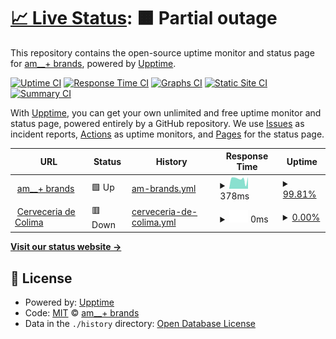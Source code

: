 # [📈 Live Status](https://am-brands.github.io/upptime): <!--live status--> **🟧 Partial outage**

This repository contains the open-source uptime monitor and status page for [am\_\_+ brands](http://www.ambrands.co), powered by [Upptime](https://github.com/upptime/upptime).

[![Uptime CI](https://github.com/am-brands/upptime/workflows/Uptime%20CI/badge.svg)](https://github.com/am-brands/upptime/actions?query=workflow%3A%22Uptime+CI%22)
[![Response Time CI](https://github.com/am-brands/upptime/workflows/Response%20Time%20CI/badge.svg)](https://github.com/am-brands/upptime/actions?query=workflow%3A%22Response+Time+CI%22)
[![Graphs CI](https://github.com/am-brands/upptime/workflows/Graphs%20CI/badge.svg)](https://github.com/am-brands/upptime/actions?query=workflow%3A%22Graphs+CI%22)
[![Static Site CI](https://github.com/am-brands/upptime/workflows/Static%20Site%20CI/badge.svg)](https://github.com/am-brands/upptime/actions?query=workflow%3A%22Static+Site+CI%22)
[![Summary CI](https://github.com/am-brands/upptime/workflows/Summary%20CI/badge.svg)](https://github.com/am-brands/upptime/actions?query=workflow%3A%22Summary+CI%22)

With [Upptime](https://upptime.js.org), you can get your own unlimited and free uptime monitor and status page, powered entirely by a GitHub repository. We use [Issues](https://github.com/am-brands/upptime/issues) as incident reports, [Actions](https://github.com/am-brands/upptime/actions) as uptime monitors, and [Pages](https://am-brands.github.io/upptime) for the status page.

<!--start: status pages-->
<!-- This summary is generated by Upptime (https://github.com/upptime/upptime) -->
<!-- Do not edit this manually, your changes will be overwritten -->
<!-- prettier-ignore -->
| URL | Status | History | Response Time | Uptime |
| --- | ------ | ------- | ------------- | ------ |
| <img alt="" src="https://icons.duckduckgo.com/ip3/ambrands.co.ico" height="13"> [am__+ brands](https://ambrands.co/) | 🟩 Up | [am-brands.yml](https://github.com/am-brands/upptime/commits/HEAD/history/am-brands.yml) | <details><summary><img alt="Response time graph" src="./graphs/am-brands/response-time-week.png" height="20"> 378ms</summary><br><a href="https://am-brands.github.io/upptime/history/am-brands"><img alt="Response time 504" src="https://img.shields.io/endpoint?url=https%3A%2F%2Fraw.githubusercontent.com%2Fam-brands%2Fupptime%2FHEAD%2Fapi%2Fam-brands%2Fresponse-time.json"></a><br><a href="https://am-brands.github.io/upptime/history/am-brands"><img alt="24-hour response time 272" src="https://img.shields.io/endpoint?url=https%3A%2F%2Fraw.githubusercontent.com%2Fam-brands%2Fupptime%2FHEAD%2Fapi%2Fam-brands%2Fresponse-time-day.json"></a><br><a href="https://am-brands.github.io/upptime/history/am-brands"><img alt="7-day response time 378" src="https://img.shields.io/endpoint?url=https%3A%2F%2Fraw.githubusercontent.com%2Fam-brands%2Fupptime%2FHEAD%2Fapi%2Fam-brands%2Fresponse-time-week.json"></a><br><a href="https://am-brands.github.io/upptime/history/am-brands"><img alt="30-day response time 373" src="https://img.shields.io/endpoint?url=https%3A%2F%2Fraw.githubusercontent.com%2Fam-brands%2Fupptime%2FHEAD%2Fapi%2Fam-brands%2Fresponse-time-month.json"></a><br><a href="https://am-brands.github.io/upptime/history/am-brands"><img alt="1-year response time 386" src="https://img.shields.io/endpoint?url=https%3A%2F%2Fraw.githubusercontent.com%2Fam-brands%2Fupptime%2FHEAD%2Fapi%2Fam-brands%2Fresponse-time-year.json"></a></details> | <details><summary><a href="https://am-brands.github.io/upptime/history/am-brands">99.81%</a></summary><a href="https://am-brands.github.io/upptime/history/am-brands"><img alt="All-time uptime 99.31%" src="https://img.shields.io/endpoint?url=https%3A%2F%2Fraw.githubusercontent.com%2Fam-brands%2Fupptime%2FHEAD%2Fapi%2Fam-brands%2Fuptime.json"></a><br><a href="https://am-brands.github.io/upptime/history/am-brands"><img alt="24-hour uptime 98.68%" src="https://img.shields.io/endpoint?url=https%3A%2F%2Fraw.githubusercontent.com%2Fam-brands%2Fupptime%2FHEAD%2Fapi%2Fam-brands%2Fuptime-day.json"></a><br><a href="https://am-brands.github.io/upptime/history/am-brands"><img alt="7-day uptime 99.81%" src="https://img.shields.io/endpoint?url=https%3A%2F%2Fraw.githubusercontent.com%2Fam-brands%2Fupptime%2FHEAD%2Fapi%2Fam-brands%2Fuptime-week.json"></a><br><a href="https://am-brands.github.io/upptime/history/am-brands"><img alt="30-day uptime 99.87%" src="https://img.shields.io/endpoint?url=https%3A%2F%2Fraw.githubusercontent.com%2Fam-brands%2Fupptime%2FHEAD%2Fapi%2Fam-brands%2Fuptime-month.json"></a><br><a href="https://am-brands.github.io/upptime/history/am-brands"><img alt="1-year uptime 99.95%" src="https://img.shields.io/endpoint?url=https%3A%2F%2Fraw.githubusercontent.com%2Fam-brands%2Fupptime%2FHEAD%2Fapi%2Fam-brands%2Fuptime-year.json"></a></details>
| <img alt="" src="https://icons.duckduckgo.com/ip3/us.cerveceriadecolima.com.ico" height="13"> [Cerveceria de Colima](https://us.cerveceriadecolima.com/) | 🟥 Down | [cerveceria-de-colima.yml](https://github.com/am-brands/upptime/commits/HEAD/history/cerveceria-de-colima.yml) | <details><summary><img alt="Response time graph" src="./graphs/cerveceria-de-colima/response-time-week.png" height="20"> 0ms</summary><br><a href="https://am-brands.github.io/upptime/history/cerveceria-de-colima"><img alt="Response time 0" src="https://img.shields.io/endpoint?url=https%3A%2F%2Fraw.githubusercontent.com%2Fam-brands%2Fupptime%2FHEAD%2Fapi%2Fcerveceria-de-colima%2Fresponse-time.json"></a><br><a href="https://am-brands.github.io/upptime/history/cerveceria-de-colima"><img alt="24-hour response time 0" src="https://img.shields.io/endpoint?url=https%3A%2F%2Fraw.githubusercontent.com%2Fam-brands%2Fupptime%2FHEAD%2Fapi%2Fcerveceria-de-colima%2Fresponse-time-day.json"></a><br><a href="https://am-brands.github.io/upptime/history/cerveceria-de-colima"><img alt="7-day response time 0" src="https://img.shields.io/endpoint?url=https%3A%2F%2Fraw.githubusercontent.com%2Fam-brands%2Fupptime%2FHEAD%2Fapi%2Fcerveceria-de-colima%2Fresponse-time-week.json"></a><br><a href="https://am-brands.github.io/upptime/history/cerveceria-de-colima"><img alt="30-day response time 0" src="https://img.shields.io/endpoint?url=https%3A%2F%2Fraw.githubusercontent.com%2Fam-brands%2Fupptime%2FHEAD%2Fapi%2Fcerveceria-de-colima%2Fresponse-time-month.json"></a><br><a href="https://am-brands.github.io/upptime/history/cerveceria-de-colima"><img alt="1-year response time 0" src="https://img.shields.io/endpoint?url=https%3A%2F%2Fraw.githubusercontent.com%2Fam-brands%2Fupptime%2FHEAD%2Fapi%2Fcerveceria-de-colima%2Fresponse-time-year.json"></a></details> | <details><summary><a href="https://am-brands.github.io/upptime/history/cerveceria-de-colima">0.00%</a></summary><a href="https://am-brands.github.io/upptime/history/cerveceria-de-colima"><img alt="All-time uptime 8.52%" src="https://img.shields.io/endpoint?url=https%3A%2F%2Fraw.githubusercontent.com%2Fam-brands%2Fupptime%2FHEAD%2Fapi%2Fcerveceria-de-colima%2Fuptime.json"></a><br><a href="https://am-brands.github.io/upptime/history/cerveceria-de-colima"><img alt="24-hour uptime 0.00%" src="https://img.shields.io/endpoint?url=https%3A%2F%2Fraw.githubusercontent.com%2Fam-brands%2Fupptime%2FHEAD%2Fapi%2Fcerveceria-de-colima%2Fuptime-day.json"></a><br><a href="https://am-brands.github.io/upptime/history/cerveceria-de-colima"><img alt="7-day uptime 0.00%" src="https://img.shields.io/endpoint?url=https%3A%2F%2Fraw.githubusercontent.com%2Fam-brands%2Fupptime%2FHEAD%2Fapi%2Fcerveceria-de-colima%2Fuptime-week.json"></a><br><a href="https://am-brands.github.io/upptime/history/cerveceria-de-colima"><img alt="30-day uptime 0.00%" src="https://img.shields.io/endpoint?url=https%3A%2F%2Fraw.githubusercontent.com%2Fam-brands%2Fupptime%2FHEAD%2Fapi%2Fcerveceria-de-colima%2Fuptime-month.json"></a><br><a href="https://am-brands.github.io/upptime/history/cerveceria-de-colima"><img alt="1-year uptime 0.00%" src="https://img.shields.io/endpoint?url=https%3A%2F%2Fraw.githubusercontent.com%2Fam-brands%2Fupptime%2FHEAD%2Fapi%2Fcerveceria-de-colima%2Fuptime-year.json"></a></details>

<!--end: status pages-->

[**Visit our status website →**](https://am-brands.github.io/upptime)

## 📄 License

- Powered by: [Upptime](https://github.com/upptime/upptime)
- Code: [MIT](./LICENSE) © [am\_\_+ brands](http://www.ambrands.co)
- Data in the `./history` directory: [Open Database License](https://opendatacommons.org/licenses/odbl/1-0/)
